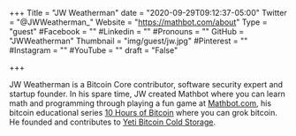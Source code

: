+++
Title = "JW Weatherman"
date = "2020-09-29T09:12:37-05:00"
Twitter = "@JWWeatherman_"
Website = "https://mathbot.com/about"
Type = "guest"
#Facebook = ""
#Linkedin = ""
#Pronouns = ""
GitHub = "JWWeatherman"
Thumbnail = "img/guest/jw.jpg"
#Pinterest = ""
#Instagram = ""
#YouTube = ""
draft = "False"

+++

JW Weatherman is a Bitcoin Core contributor, software security expert and startup founder. In his spare time, JW created Mathbot where you can learn math and programming through playing a fun game at [Mathbot.com](https://Mathbot.com), his bitcoin educational series [10 Hours of Bitcoin](http://10hoursofbitcoin.com) where you can grok bitcoin. He founded and contributes to [Yeti Bitcoin Cold Storage](http://YetiCold.com).
